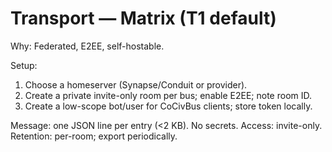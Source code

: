 # Transport — Matrix (T1 default)
Why: Federated, E2EE, self-hostable.

Setup:
1) Choose a homeserver (Synapse/Conduit or provider).
2) Create a private invite-only room per bus; enable E2EE; note room ID.
3) Create a low-scope bot/user for CoCivBus clients; store token locally.

Message: one JSON line per entry (<2 KB).  No secrets.
Access: invite-only.  Retention: per-room; export periodically.


